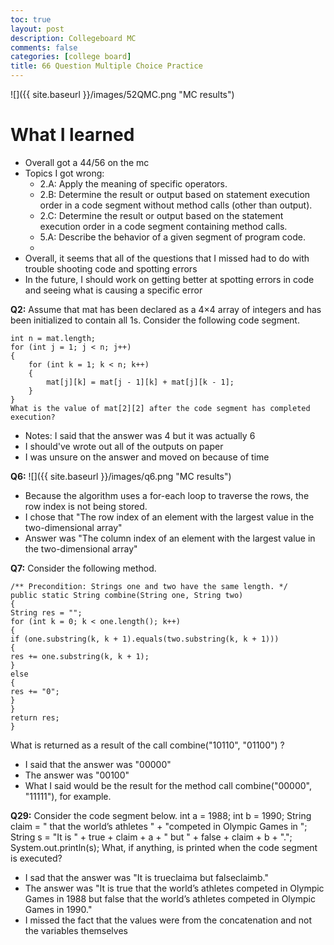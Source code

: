 ```yaml
---
toc: true
layout: post
description: Collegeboard MC
comments: false
categories: [college board]
title: 66 Question Multiple Choice Practice
---
```

![]({{ site.baseurl }}/images/52QMC.png "MC results")

# What I learned
- Overall got a 44/56 on the mc
- Topics I got wrong:
  - 2.A: Apply the meaning of specific operators.
  - 2.B: Determine the result or output based on statement execution order in a code segment without method calls (other than output).
  - 2.C: Determine the result or output based on the statement execution order in a code segment containing method calls.
  - 5.A: Describe the behavior of a given segment of program code.
  - 
- Overall, it seems that all of the questions that I missed had to do with trouble shooting code and spotting errors
- In the future, I should work on getting better at spotting errors in code and seeing what is causing a specific error

**Q2:** 
Assume that mat has been declared as a 4×4
 array of integers and has been initialized to contain all 1s. Consider the following code segment.
```
int n = mat.length;
for (int j = 1; j < n; j++)
{
    for (int k = 1; k < n; k++)
    {
        mat[j][k] = mat[j - 1][k] + mat[j][k - 1];
    }
}
What is the value of mat[2][2] after the code segment has completed execution?
```
- Notes: I said that the answer was 4 but it was actually 6
- I should've wrote out all of the outputs on paper 
- I was unsure on the answer and moved on because of time

**Q6:**
![]({{ site.baseurl }}/images/q6.png "MC results")
- Because the algorithm uses a for-each loop to traverse the rows, the row index is not being stored.
- I chose that "The row index of an element with the largest value in the two-dimensional array" 
- Answer was "The column index of an element with the largest value in the two-dimensional array"

**Q7:**
Consider the following method.
```
/** Precondition: Strings one and two have the same length. */
public static String combine(String one, String two)
{
String res = "";
for (int k = 0; k < one.length(); k++)
{
if (one.substring(k, k + 1).equals(two.substring(k, k + 1)))
{
res += one.substring(k, k + 1);
}
else
{
res += "0";
}
}
return res;
}
```
What is returned as a result of the call combine("10110", "01100") ?

- I said that the answer was "00000" 
- The answer was "00100"
- What I said would be the result for the method call combine("00000", "11111"), for example.

**Q29:**
Consider the code segment below.
int a = 1988;
int b = 1990;
String claim = " that the world’s athletes " +
"competed in Olympic Games in ";
String s = "It is " + true + claim + a +
" but " + false + claim + b + ".";
System.out.println(s);
What, if anything, is printed when the code segment is executed?

- I sad that the answer was "It is trueclaima but falseclaimb."
- The answer was "It is true that the world’s athletes competed in Olympic Games in 1988 but false that the world’s athletes competed in Olympic Games in 1990."
- I missed the fact that the values were from the concatenation and not the variables themselves